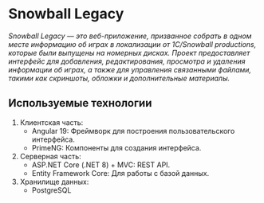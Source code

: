 # Snowball Legacy

*Snowball Legacy — это веб-приложение, призванное собрать в одном месте информацию об играх в локализации от 1С/Snowball productions, которые были выпущены на номерных дисках. Проект предоставляет интерфейс для добавления, редактирования, просмотра и удаления информации об играх, а также для управления связанными файлами, такими как скриншоты, обложки и дополнительные материалы.*

## Используемые технологии

1. Клиентская часть:
    * Angular 19: Фреймворк для построения пользовательского интерфейса.
    * PrimeNG: Компоненты для создания интерфейса.
2. Серверная часть:
    * ASP.NET Core (.NET 8) + MVC: REST API.
    * Entity Framework Core: Для работы с базой данных.
3. Хранилище данных:
    * PostgreSQL
